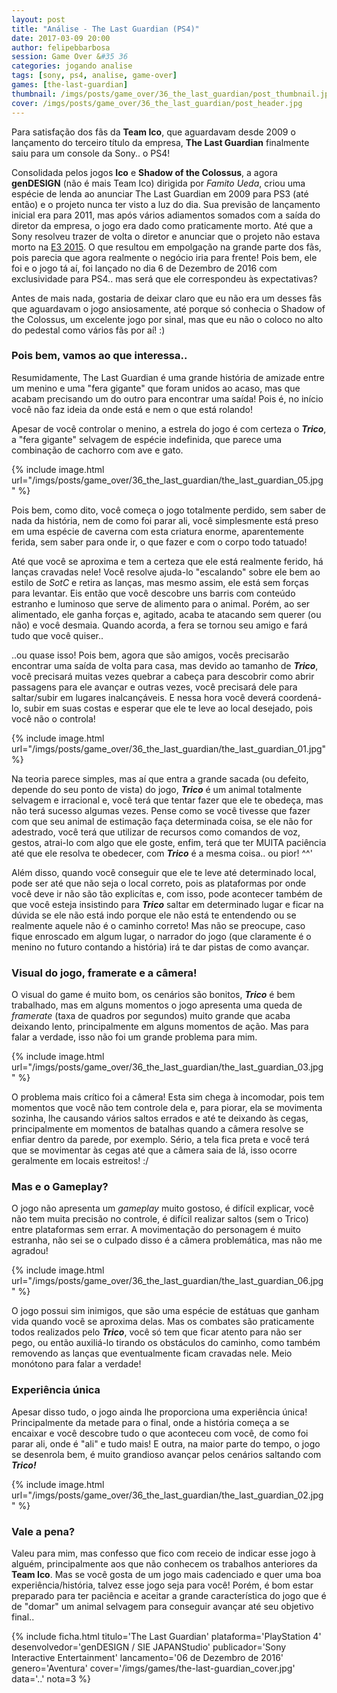 ```yaml
---
layout: post
title: "Análise - The Last Guardian (PS4)"
date: 2017-03-09 20:00
author: felipebbarbosa
session: Game Over &#35 36
categories: jogando analise
tags: [sony, ps4, analise, game-over]
games: [the-last-guardian]
thumbnail: /imgs/posts/game_over/36_the_last_guardian/post_thumbnail.jpg
cover: /imgs/posts/game_over/36_the_last_guardian/post_header.jpg
---
```


Para satisfação dos fãs da **Team Ico**, que aguardavam desde 2009 o lançamento do terceiro título da empresa, **The Last Guardian** finalmente saiu para um console da Sony.. o PS4!

Consolidada pelos jogos **Ico** e **Shadow of the Colossus**, a agora **genDESIGN** (não é mais Team Ico) dirigida por _Famito Ueda_, criou uma espécie de lenda ao anunciar The Last Guardian em 2009 para PS3 (até então) e o projeto nunca ter visto a luz do dia. Sua previsão de lançamento inicial era para 2011, mas após vários adiamentos somados com a saída do diretor da empresa, o jogo era dado como praticamente morto. Até que a Sony resolveu trazer de volta o diretor e anunciar que o projeto não estava morto na [E3 2015](/jogando/toplist/2015/06/27/as-dez-melhores-promessas-da-e3-2015.html). O que resultou em empolgação na grande parte dos fãs, pois parecia que agora realmente o negócio iria para frente! Pois bem, ele foi e o jogo tá aí, foi lançado no dia 6 de Dezembro de 2016 com exclusividade para PS4.. mas será que ele correspondeu às expectativas?

<!--more-->

Antes de mais nada, gostaria de deixar claro que eu não era um desses fãs que aguardavam o jogo ansiosamente, até porque só conhecia o Shadow of the Colossus, um excelente jogo por sinal, mas que eu não o coloco no alto do pedestal como vários fãs por aí! :)

### Pois bem, vamos ao que interessa..

Resumidamente, The Last Guardian é uma grande história de amizade entre um menino e uma "fera gigante" que foram unidos ao acaso, mas que acabam precisando um do outro para encontrar uma saída! Pois é, no início você não faz ideia da onde está e nem o que está rolando!

Apesar de você controlar o menino, a estrela do jogo é com certeza o **_Trico_**, a "fera gigante" selvagem de espécie indefinida, que parece uma combinação de cachorro com ave e gato.

{% include image.html url="/imgs/posts/game_over/36_the_last_guardian/the_last_guardian_05.jpg" %}

Pois bem, como dito, você começa o jogo totalmente perdido, sem saber de nada da história, nem de como foi parar ali, você simplesmente está preso em uma espécie de caverna com esta criatura enorme, aparentemente ferida, sem saber para onde ir, o que fazer e com o corpo todo tatuado!

Até que você se aproxima e tem a certeza que ele está realmente ferido, há lanças cravadas nele! Você resolve ajuda-lo "escalando" sobre ele bem ao estilo de _SotC_ e retira as lanças, mas mesmo assim, ele está sem forças para levantar. Eis então que você descobre uns barris com conteúdo estranho e luminoso que serve de alimento para o animal. Porém, ao ser alimentado, ele ganha forças e, agitado, acaba te atacando sem querer (ou não) e você desmaia. Quando acorda, a fera se tornou seu amigo e fará tudo que você quiser..

..ou quase isso! Pois bem, agora que são amigos, vocês precisarão encontrar uma saída de volta para casa, mas devido ao tamanho de **_Trico_**, você precisará muitas vezes quebrar a cabeça para descobrir como abrir passagens para ele avançar e outras vezes, você precisará dele para saltar/subir em lugares inalcançáveis. E nessa hora você deverá coordená-lo, subir em suas costas e esperar que ele te leve ao local desejado, pois você não o controla!

{% include image.html url="/imgs/posts/game_over/36_the_last_guardian/the_last_guardian_01.jpg" %}

Na teoria parece simples, mas aí que entra a grande sacada (ou defeito, depende do seu ponto de vista) do jogo, **_Trico_** é um animal totalmente selvagem e irracional e, você terá que tentar fazer que ele te obedeça, mas não terá sucesso algumas vezes. Pense como se você tivesse que fazer com que seu animal de estimação faça determinada coisa, se ele não for adestrado, você terá que utilizar de recursos como comandos de voz, gestos, atrai-lo com algo que ele goste, enfim, terá que ter MUITA paciência até que ele resolva te obedecer, com **_Trico_** é a mesma coisa.. ou pior! ^^'

Além disso, quando você conseguir que ele te leve até determinado local, pode ser até que não seja o local correto, pois as plataformas por onde você deve ir não são tão explicítas e, com isso, pode acontecer também de que você esteja insistindo para **_Trico_** saltar em determinado lugar e ficar na dúvida se ele não está indo porque ele não está te entendendo ou se realmente aquele não é o caminho correto! Mas não se preocupe, caso fique enroscado em algum lugar, o narrador do jogo (que claramente é o menino no futuro contando a história) irá te dar pistas de como avançar.

### Visual do jogo, framerate e a câmera!

O visual do game é muito bom, os cenários são bonitos, **_Trico_** é bem trabalhado, mas em alguns momentos o jogo apresenta uma queda de _framerate_ (taxa de quadros por segundos) muito grande que acaba deixando lento, principalmente em alguns momentos de ação. Mas para falar a verdade, isso não foi um grande problema para mim.

{% include image.html url="/imgs/posts/game_over/36_the_last_guardian/the_last_guardian_03.jpg" %}

O problema mais crítico foi a câmera! Esta sim chega à incomodar, pois tem momentos que você não tem controle dela e, para piorar, ela se movimenta sozinha, lhe causando vários saltos errados e até te deixando às cegas, principalmente em momentos de batalhas quando a câmera resolve se enfiar dentro da parede, por exemplo. Sério, a tela fica preta e você terá que se movimentar às cegas até que a câmera saia de lá, isso ocorre geralmente em locais estreitos! :/

### Mas e o Gameplay?

O jogo não apresenta um _gameplay_ muito gostoso, é difícil explicar, você não tem muita precisão no controle, é difícil realizar saltos (sem o Trico) entre plataformas sem errar. A movimentação do personagem é muito estranha, não sei se o culpado disso é a câmera problemática, mas não me agradou!

{% include image.html url="/imgs/posts/game_over/36_the_last_guardian/the_last_guardian_06.jpg" %}

O jogo possui sim inimigos, que são uma espécie de estátuas que ganham vida quando você se aproxima delas. Mas os combates são praticamente todos realizados pelo **_Trico_**, você só tem que ficar atento para não ser pego, ou então auxiliá-lo tirando os obstáculos do caminho, como também removendo as lanças que eventualmente ficam cravadas nele. Meio monótono para falar a verdade!

### Experiência única

Apesar disso tudo, o jogo ainda lhe proporciona uma experiência única! Principalmente da metade para o final, onde a história começa a se encaixar e você descobre tudo o que aconteceu com você, de como foi parar ali, onde é "ali" e tudo mais! E outra, na maior parte do tempo, o jogo se desenrola bem, é muito grandioso avançar pelos cenários saltando com **_Trico!_**

{% include image.html url="/imgs/posts/game_over/36_the_last_guardian/the_last_guardian_02.jpg" %}

### Vale a pena?

Valeu para mim, mas confesso que fico com receio de indicar esse jogo à alguém, principalmente aos que não conhecem os trabalhos anteriores da **Team Ico**. Mas se você gosta de um jogo mais cadenciado e quer uma boa experiência/história, talvez esse jogo seja para você! Porém, é bom estar preparado para ter paciência e aceitar a grande característica do jogo que é de "domar" um animal selvagem para conseguir avançar até seu objetivo final..

{% include ficha.html
  titulo='The Last Guardian'
  plataforma='PlayStation 4'
  desenvolvedor='genDESIGN / SIE JAPANStudio'
  publicador='Sony Interactive Entertainment'
  lancamento='06 de Dezembro de 2016'
  genero='Aventura'
  cover='/imgs/games/the-last-guardian_cover.jpg'
  data='..'
  nota=3 %}
